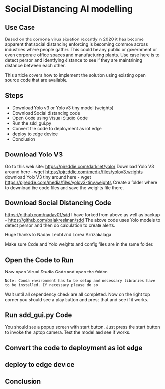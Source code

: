 # Social Distancing AI modelling

## Use Case

Based on the cornona virus situation recently in 2020 it has become apparent that social distancing enforcing is becoming common across industries where people gather. This could be any public or government or even corporate office spaces and manufacturing plants. Use case here is to detect person and identfying distance to see if they are maintaining distance between each other.

This article covers how to implement the solution using existing open source code that are available.

## Steps

- Download Yolo v3 or Yolo v3 tiny model (weights)
- Download Social distancing code
- Open Code using Visual Studio Code
- Run the sdd_gui.py
- Convert the code to deployment as iot edge
- deploy to edge device
- Conclusion

## Download Yolo V3

Go to this web site: https://pjreddie.com/darknet/yolo/
Download Yolo V3 around here - wget https://pjreddie.com/media/files/yolov3.weights
download Yolo V3 tiny around here - wget https://pjreddie.com/media/files/yolov3-tiny.weights
Create a folder where to download the code files and save the weights file there.

## Download Social Distancing Code

https://github.com/nadav01/sdd
I have forked from above as well as backup - https://github.com/balakreshnan/sdd
The above code uses Yolo models to detect person and then do calculation to create alerts.

Huge thanks to Nadav Leobl and Lorea Arrizabalaga

Make sure Code and Yolo weights and config files are in the same folder.

## Open the Code to Run

Now open Visual Studio Code and open the folder.
```
Note: Conda environment has to be setup and necessary libraries have to be installed. If necessary please do so.
```
Wait until all dependency check are all completed.
Now on the right top corner you should see a play button and press that and see if it works.

## Run sdd_gui.py Code

You should see a popup screen with start button.
Just press the start button to invoke the laptop camera.
Test the model and see if works.

## Convert the code to deployment as iot edge

## deploy to edge device

## Conclusion
